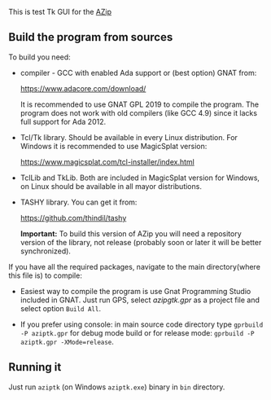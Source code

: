 This is test Tk GUI for the [AZip](https://azip.sourceforge.io/)


## Build the program from sources

To build you need:

* compiler - GCC with enabled Ada support or (best option) GNAT from:

  https://www.adacore.com/download/

  It is recommended to use GNAT GPL 2019 to compile the program.
  The program does not work with old compilers (like GCC 4.9) since it
  lacks full support for Ada 2012.

* Tcl/Tk library. Should be available in every Linux distribution. For
  Windows it is recommended to use MagicSplat version:

  https://www.magicsplat.com/tcl-installer/index.html

* TclLib and TkLib. Both are included in MagicSplat version for Windows,
  on Linux should be available in all mayor distributions.

* TASHY library. You can get it from:

   https://github.com/thindil/tashy

   **Important:** To build this version of AZip you will need a repository
   version of the library, not release (probably soon or later it will
   be better synchronized).

If you have all the required packages, navigate to the main directory(where
this file is) to compile:

* Easiest way to compile the program is use Gnat Programming Studio included
  in GNAT. Just run GPS, select *azipgtk.gpr* as a project file and select
  option `Build All`.

* If you prefer using console: in main source code directory type
  `gprbuild -P aziptk.gpr` for debug mode build or for release mode:
  `gprbuild -P aziptk.gpr -XMode=release`.

## Running it

Just run `aziptk` (on Windows `aziptk.exe`) binary in `bin` directory.

